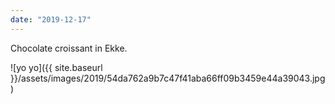 ```yaml
---
date: "2019-12-17"
---
```


Chocolate croissant in Ekke.

![yo yo]({{ site.baseurl }}/assets/images/2019/54da762a9b7c47f41aba66ff09b3459e44a39043.jpg)
